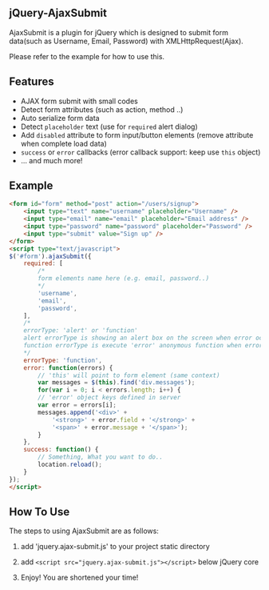 ## jQuery-AjaxSubmit
AjaxSubmit is a plugin for jQuery which is designed to submit form data(such as Username, Email, Password) with XMLHttpRequest(Ajax).

Please refer to the example for how to use this.

## Features
* AJAX form submit with small codes
* Detect form attributes (such as action, method ..)
* Auto serialize form data
* Detect `placeholder` text (use for `required` alert dialog)
* Add `disabled` attribute to form input/button elements (remove attribute when complete load data)
* `success` or `error` callbacks (error callback support: keep use `this` object)
* ... and much more!

## Example
```html
<form id="form" method="post" action="/users/signup">
	<input type="text" name="username" placeholder="Username" />
    <input type="email" name="email" placeholder="Email address" />
    <input type="password" name="password" placeholder="Password" />
    <input type="submit" value="Sign up" />
</form>
<script type="text/javascript">
$('#form').ajaxSubmit({
	required: [
    	/*
        form elements name here (e.g. email, password..)
        */
        'username',
        'email',
        'password',
    ],
    /*
    errorType: 'alert' or 'function'
    alert errorType is showing an alert box on the screen when error occurs.
    function errorType is execute 'error' anonymous function when error occurs.
    */
    errorType: 'function',
    error: function(errors) {
    	// 'this' will point to form element (same context)
    	var messages = $(this).find('div.messages');
        for(var i = 0; i < errors.length; i++) {
        // 'error' object keys defined in server
        var error = errors[i];
        messages.append('<div>' +
        	'<strong>' + error.field + '</strong>' +
            '<span>' + error.message + '</span>');
        }
    },
    success: function() {
    	// Something, What you want to do..
        location.reload();
    }
});
</script>
```

## How To Use
The steps to using AjaxSubmit are as follows:

1. add 'jquery.ajax-submit.js' to your project static directory

2. add `<script src="jquery.ajax-submit.js"></script>` below jQuery core

3. Enjoy! You are shortened your time!
